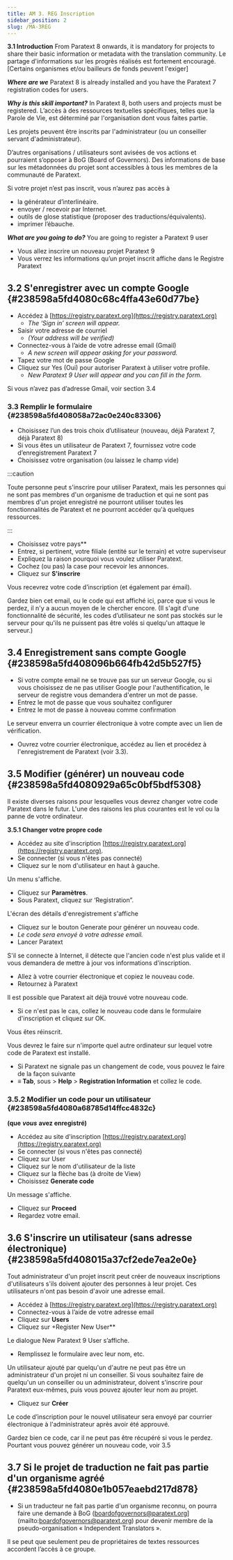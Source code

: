 ```yaml
---
title: AM 3. REG Inscription
sidebar_position: 2
slug: /MA-3REG
---
```


**3.1 Introduction** From Paratext 8 onwards, it is mandatory for projects to share their basic information or metadata with the translation community. Le partage d'informations sur les progrès réalisés est fortement encouragé. [Certains organismes et/ou bailleurs de fonds peuvent l'exiger]

_**Where are we**_  Paratext 8 is already installed and you have the Paratext 7 registration codes for users.

_**Why is this skill important?**_  In Paratext 8, both users and projects must be registered. L’accès à des ressources textuelles spécifiques, telles que la Parole de Vie, est déterminé par l'organisation dont vous faites partie.

Les projets peuvent être inscrits par l'administrateur (ou un conseiller servant d'administrateur).

D’autres organisations / utilisateurs sont avisées de vos actions et pourraient s’opposer à BoG (Board of Governors). Des informations de base sur les métadonnées du projet sont accessibles à tous les membres de la communauté de Paratext.

Si votre projet n’est pas inscrit, vous n’aurez pas accès à

- la générateur d’interlinéaire.
- envoyer / recevoir par Internet.
- outils de glose statistique (proposer des traductions/équivalents).
- imprimer l’ébauche.

_**What are you going to do?**_  You are going to register a Paratext 9 user

- Vous allez inscrire un nouveau projet Paratext 9
- Vous verrez les informations qu’un projet inscrit affiche dans le Registre Paratext

## **3.2 S'enregistrer avec un compte Google** {#238598a5fd4080c68c4ffa43e60d77be}

- Accédez à [https://registry.paratext.org](https://registry.paratext.org)
    - _The ‘Sign in’ screen will appear._
- Saisir votre adresse de courriel
    - _(Your address will be verified)_
- Connectez-vous à l’aide de votre adresse email (Gmail)
    - _A new screen will appear asking for your password._
- Tapez votre mot de passe Google
- Cliquez sur Yes (Oui) pour autoriser Paratext à utiliser votre profile.
    - _New Paratext 9 User will appear and you can fill in the form._

Si vous n’avez pas d’adresse Gmail, voir section 3.4

### **3.3 Remplir le formulaire** {#238598a5fd408058a72ac0e240c83306}

- Choisissez l’un des trois choix d’utilisateur (nouveau, déjà Paratext 7, déjà Paratext 8)
- Si vous êtes un utilisateur de Paratext 7, fournissez votre code d’enregistrement Paratext 7
- Choisissez votre organisation (ou laissez le champ vide)

:::caution

Toute personne peut s'inscrire pour utiliser Paratext, mais les personnes qui ne sont pas membres d'un organisme de traduction et qui ne sont pas membres d'un projet enregistré ne pourront utiliser toutes les fonctionnalités de Paratext et ne pourront accéder qu'à quelques ressources.

:::

- Choisissez votre pays\*\*
- Entrez, si pertinent, votre filiale (entité sur le terrain) et votre superviseur
- Expliquez la raison pourquoi vous voulez utiliser Paratext.
- Cochez (ou pas) la case pour recevoir les annonces.
- Cliquez sur **S'inscrire**

Vous recevrez votre code d’inscription (et également par émail).

Gardez bien cet email, ou le code qui est affiché ici, parce que si vous le perdez, il n'y a aucun moyen de le chercher encore. (Il s'agit d'une fonctionnalité de sécurité, les codes d’utilisateur ne sont pas stockés sur le serveur pour qu'ils ne puissent pas être volés si quelqu'un attaque le serveur.)

## **3.4 Enregistrement sans compte Google** {#238598a5fd408096b664fb42d5b527f5}

- Si votre compte email ne se trouve pas sur un serveur Google, ou si vous choisissez de ne pas utiliser Google pour l'authentification, le serveur de registre vous demandera d'entrer un mot de passe.
- Entrez le mot de passe que vous souhaitez configurer
- Entrez le mot de passe à nouveau comme confirmation

Le serveur enverra un courrier électronique à votre compte avec un lien de vérification.

- Ouvrez votre courrier électronique, accédez au lien et procédez à l'enregistrement de Paratext (voir 3.3).

## **3.5 Modifier (générer) un nouveau code** {#238598a5fd4080929a65c0bf5bdf5308}

Il existe diverses raisons pour lesquelles vous devrez changer votre code Paratext dans le futur. L'une des raisons les plus courantes est le vol ou la panne de votre ordinateur.

**3.5.1 Changer votre propre code**

- Accédez au site d'inscription [https://registry.paratext.org](https://registry.paratext.org).
- Se connecter (si vous n'êtes pas connecté)
- Cliquez sur le nom d'utilisateur en haut à gauche.

Un menu s'affiche.

- Cliquez sur **Paramètres**.
- Sous Paratext, cliquez sur ‘Registration”.

L'écran des détails d'enregistrement s'affiche

- Cliquez sur le bouton Generate pour générer un nouveau code.
- _Le code sera envoyé à votre adresse email._
- Lancer Paratext

S'il se connecte à Internet, il détecte que l'ancien code n'est plus valide et il vous demandera de mettre à jour vos informations d'inscription.

- Allez à votre courrier électronique et copiez le nouveau code.
- Retournez à Paratext

Il est possible que Paratext ait déjà trouvé votre nouveau code.

- Si ce n'est pas le cas, collez le nouveau code dans le formulaire d'inscription et cliquez sur OK.

Vous êtes réinscrit.

Vous devrez le faire sur n'importe quel autre ordinateur sur lequel votre code de Paratext est installé.

- Si Paratext ne signale pas un changement de code, vous pouvez le faire de la façon suivante
- **≡ Tab**, sous &gt; **Help** &gt; **Registration Information** et collez le code.

### **3.5.2 Modifier un code pour un utilisateur**  {#238598a5fd4080a68785d14ffcc4832c}

**(que** _**vous**_ **avez enregistré)**

- Accédez au site d'inscription [https://registry.paratext.org](https://registry.paratext.org)
- Se connecter (si vous n'êtes pas connecté)
- Cliquez sur User
- Cliquez sur le nom d'utilisateur de la liste
- Cliquez sur la flèche bas (à droite de View)
- Choisissez **Generate code**

Un message s'affiche.

- Cliquez sur **Proceed**
- Regardez votre email.

## **3.6 S'inscrire un utilisateur (sans adresse électronique)** {#238598a5fd408015a37cf2ede7ea2e0e}

Tout administrateur d'un projet inscrit peut créer de nouveaux inscriptions d'utilisateurs s'ils doivent ajouter des personnes à leur projet. Ces utilisateurs n'ont pas besoin d'avoir une adresse email.

- Accédez à [https://registry.paratext.org](https://registry.paratext.org)
- Connectez-vous à l’aide de votre adresse email
- Cliquez sur **Users**
- Cliquez sur +Register New User\*\*

Le dialogue New Paratext 9 User s’affiche.

- Remplissez le formulaire avec leur nom, etc.

Un utilisateur ajouté par quelqu'un d'autre ne peut pas être un administrateur d'un projet ni un conseiller. Si vous souhaitez faire de quelqu'un un conseiller ou un administrateur, doivent s'inscrire pour Paratext eux-mêmes, puis vous pouvez ajouter leur nom au projet.

- Cliquez sur **Créer**

Le code d’inscription pour le nouvel utilisateur sera envoyé par courrier électronique à l'administrateur après avoir été approuvé.

Gardez bien ce code, car il ne peut pas être récupéré si vous le perdez. Pourtant vous pouvez générer un nouveau code, voir 3.5

## **3.7 Si le projet de traduction ne fait pas partie d'un organisme agréé** {#238598a5fd4080e1b057eaebd217d878}

- Si un traducteur ne fait pas partie d'un organisme reconnu, on pourra faire une demande à BoG (boardofgovernors@paratext.org](mailto:boardofgovernors@paratext.org) pour devenir membre de la pseudo-organisation « Independent Translators ».

Il se peut que seulement peu de propriétaires de textes ressources accordent l’accès à ce groupe.

